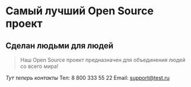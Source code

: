 # Самый лучший Open Source проект

## Сделан людьми для людей

> Наш Open Source проект предназначен для объединения людей со всего мира!

_Тут теперь контакты_
Тел: 8 800 333 55 22
Email: support@test.ru